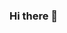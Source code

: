 ### Hi there  👋

<!--
**Umar-444/Umar-444** is a ✨ _special_ ✨ repository because its `README.md` (this file) appears on your GitHub profile.

 I am Umar FarooQ. I am a Web Developer, Programmer and Web-Pentester. I enjoy my work and do it with a lot of patience. I have up to 1 years of experience in Web development and Programming Besides all these Tech stuff. I do Traveling and love to explore Nature.

- 🔭 I’m currently working on ...
- 🌱 I’m currently learning ...
- 👯 I’m looking to collaborate on ...
- 🤔 I’m looking for help with ...
- 💬 Ask me about ...
- 📫 How to reach me: ...
- 😄 Pronouns: ...
- ⚡ Fun fact: ...
-->
